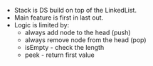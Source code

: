 - Stack is DS build on top of the LinkedList.
- Main feature is first in last out.
- Logic is limited by:
    - always add node to the head (push)
    - always remove node from the head (pop)
    - isEmpty - check the length
    - peek - return first value
